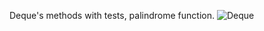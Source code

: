 Deque's methods with tests, palindrome function.
![Deque](https://user-images.githubusercontent.com/45149849/92142660-db106080-ee1c-11ea-8ce8-fe68138b9387.png)
